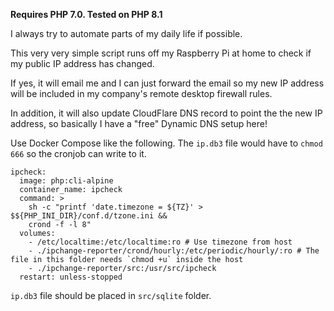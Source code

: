 **Requires PHP 7.0. Tested on PHP 8.1**

I always try to automate parts of my daily life if possible.

This very very simple script runs off my Raspberry Pi at home to check if my public IP address has changed. 

If yes, it will email me and I can just forward the email so my new IP address will be included in my company's remote desktop firewall rules.

In addition, it will also update CloudFlare DNS record to point the the new IP address, so basically I have a "free" Dynamic DNS setup here!

Use Docker Compose like the following. The `ip.db3` file would have to `chmod 666` so the cronjob can write to it.

```
ipcheck:
  image: php:cli-alpine
  container_name: ipcheck
  command: >
    sh -c "printf 'date.timezone = ${TZ}' > $${PHP_INI_DIR}/conf.d/tzone.ini &&
    crond -f -l 8"
  volumes:
    - /etc/localtime:/etc/localtime:ro # Use timezone from host
    - ./ipchange-reporter/crond/hourly:/etc/periodic/hourly/:ro # The file in this folder needs `chmod +u` inside the host
    - ./ipchange-reporter/src:/usr/src/ipcheck
  restart: unless-stopped
```

`ip.db3` file should be placed in `src/sqlite` folder.
